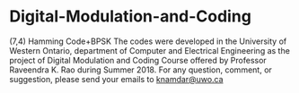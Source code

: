 # Digital-Modulation-and-Coding
(7,4) Hamming Code+BPSK
The codes were developed in the University of Western Ontario, department of Computer and Electrical Engineering as the project of Digital Modulation and Coding Course offered by Professor Raveendra K. Rao during Summer 2018.
For any question, comment, or suggestion, please send your emails to knamdar@uwo.ca
